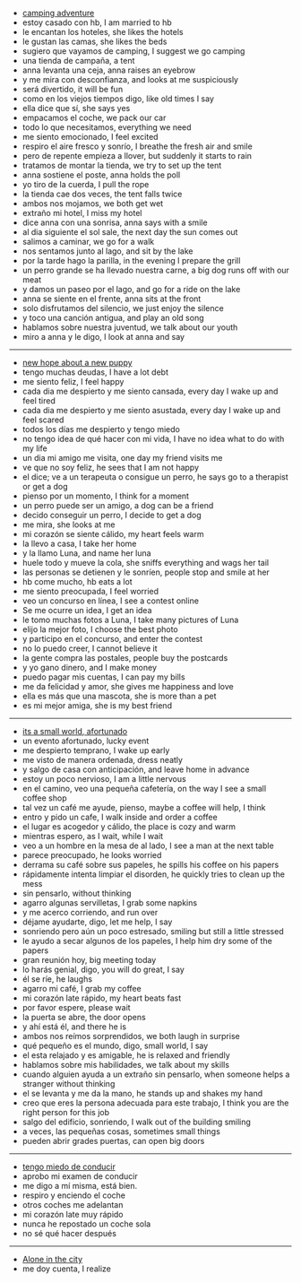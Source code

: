 


- [camping adventure](https://www.youtube.com/watch?v=UsQbHYx1G1E)
- estoy casado con hb, I am married to hb
- le encantan los hoteles, she likes the hotels
- le gustan las camas, she likes the beds
- sugiero que vayamos de camping, I suggest we go camping
- una tienda de campaña, a tent
- anna levanta una ceja, anna raises an eyebrow
- y me mira con desconfianza, and looks at me suspiciously
- será divertido, it will be fun
- como en los viejos tiempos digo, like old times I say
- ella dice que sí, she says yes
- empacamos el coche, we pack our car
- todo lo que necesitamos, everything we need
- me siento emocionado, I feel excited
- respiro el aire fresco y sonrío, I breathe the fresh air and smile
- pero de repente empieza a llover, but suddenly it starts to rain
- tratamos de montar la tienda, we try to set up the tent
- anna sostiene el poste, anna holds the poll
- yo tiro de la cuerda, I pull the rope
- la tienda cae dos veces, the tent falls twice
- ambos nos mojamos, we both get wet
- extraño mi hotel, I miss my hotel
- dice anna con una sonrisa, anna says with a smile
- al dia siguiente el sol sale, the next day the sun comes out
- salimos a caminar, we go for a walk
- nos sentamos junto al lago, and sit by the lake
- por la tarde hago la parilla, in the evening I prepare the grill
- un perro grande se ha llevado nuestra carne, a big dog runs off with our meat
- y damos un paseo por el lago, and go for a ride on the lake
- anna se siente en el frente, anna sits at the front
- solo disfrutamos del silencio, we just enjoy the silence
- y toco una canción antigua, and play an old song
- hablamos sobre nuestra juventud, we talk about our youth
- miro a anna y le digo, I look at anna and say

---

- [new hope about a new puppy](https://www.youtube.com/watch?v=tCXpKwygnU0)
- tengo muchas deudas, I have a lot debt
- me siento feliz, I feel happy
- cada dia me despierto y me siento cansada, every day I wake up and feel tired
- cada dia me despierto y me siento asustada, every day I wake up and feel scared
- todos los días me despierto y tengo miedo
- no tengo idea de qué hacer con mi vida, I have no idea what to do with my life
- un dia mi amigo me visita, one day my friend visits me
- ve que no soy feliz, he sees that I am not happy
- el dice; ve a un terapeuta o consigue un perro, he says go to a therapist or get a dog
- pienso por un momento, I think for a moment
- un perro puede ser un amigo, a dog can be a friend
- decido conseguir un perro, I decide to get a dog
- me mira, she looks at me
- mi corazón se siente cálido, my heart feels warm
- la llevo a casa, I take her home
- y la llamo Luna, and name her luna
- huele todo y mueve la cola, she sniffs everything and wags her tail
- las personas se detienen y le sonríen, people stop and smile at her
- hb come mucho, hb eats a lot
- me siento preocupada, I feel worried
- veo un concurso en línea, I see a contest online
- Se me ocurre un idea, I get an idea
- le tomo muchas fotos a Luna, I take many pictures of Luna
- elijo la mejor foto, I choose the best photo
- y participo en el concurso, and enter the contest
- no lo puedo creer, I cannot believe it
- la gente compra las postales, people buy the postcards
- y yo gano dinero, and I make money
- puedo pagar mis cuentas, I can pay my bills
- me da felicidad y amor, she gives me happiness and love
- ella es más que una mascota, she is more than a pet
- es mi mejor amiga, she is my best friend

---

- [its a small world, afortunado](https://www.youtube.com/watch?v=-8lolTbKOWo)
- un evento afortunado, lucky event
- me despierto temprano, I wake up early
- me visto de manera ordenada, dress neatly
- y salgo de casa con anticipación, and leave home in advance
- estoy un poco nervioso, I am a little nervous
- en el camino, veo una pequeña cafetería, on the way I see a small coffee shop
- tal vez un café me ayude, pienso, maybe a coffee will help, I think
- entro y pido un cafe, I walk inside and order a coffee
- el lugar es acogedor y cálido, the place is cozy and warm
- mientras espero, as I wait, while I wait
- veo a un hombre en la mesa de al lado, I see a man at the next table
- parece preocupado, he looks worried
- derrama su café sobre sus papeles, he spills his coffee on his papers
- rápidamente intenta limpiar el disorden, he quickly tries to clean up the mess
- sin pensarlo, without thinking
- agarro algunas servilletas, I grab some napkins
- y me acerco corriendo, and run over
- déjame ayudarte, digo, let me help, I say
- sonriendo pero aún un poco estresado, smiling but still a little stressed
- le ayudo a secar algunos de los papeles, I help him dry some of the papers
- gran reunión hoy, big meeting today
- lo harás genial, digo, you will do great, I say
- él se ríe, he laughs
- agarro mi café, I grab my coffee
- mi corazón late rápido, my heart beats fast
- por favor espere, please wait
- la puerta se abre, the door opens
- y ahí está él, and there he is
- ambos nos reímos sorprendidos, we both laugh in surprise
- qué pequeño es el mundo, digo, small world, I say
- el esta relajado y es amigable, he is relaxed and friendly
- hablamos sobre mis habilidades, we talk about my skills
- cuando alguien ayuda a un extraño sin pensarlo, when someone helps a stranger without thinking
- el se levanta y me da la mano, he stands up and shakes my hand
- creo que eres la persona adecuada para este trabajo, I think you are the right person for this job
- salgo del edificio, sonriendo, I walk out of the building smiling
- a veces, las pequeñas cosas, sometimes small things
- pueden abrir grades puertas, can open big doors

---

- [tengo miedo de conducir](https://www.youtube.com/watch?v=0jszpIeGbnw)
- aprobo mi examen de conducir
- me digo a mí misma, está bien.
- respiro y enciendo el coche
- otros coches me adelantan
- mi corazón late muy rápido
- nunca he repostado un coche sola
- no sé qué hacer después

----

- [Alone in the city](https://www.youtube.com/watch?v=62rBgDh9Zw8)
- me doy cuenta, I realize
